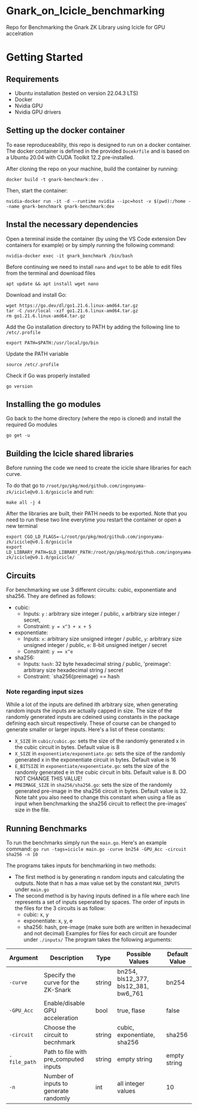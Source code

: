 # Gnark_on_Icicle_benchmarking
Repo for Benchmarking the Gnark ZK Library using Icicle for GPU accelration
# Getting Started
## Requirements
- Ubuntu installation (tested on version 22.04.3 LTS)
- Docker
- Nvidia GPU
- Nvidia GPU drivers
## Setting up the docker container
To ease reproduceability, this repo is designed to run on a docker container. The docker container is defined in the provided `Docekrfile` and is based on a Ubuntu 20.04 with CUDA Toolkit 12.2 pre-installed.

After cloning the repo on your machine, build the container by running:

`docker build -t gnark-benchmark:dev .`

Then, start the container:

`nvidia-docker run -it -d --runtime nvidia --ipc=host -v $(pwd):/home --name gnark-benchmark gnark-benchmark:dev`

## Instal the necessary dependencies

Open a terminal inside the container (by using the VS Code extension Dev containers for example) or by simply running the following command:

`nvidia-docker exec -it gnark_benchmark /bin/bash`

Before continuing we need to install `nano` and `wget` to be able to edit files from the terminal and download files

`apt update && apt install wget nano`

Download and install Go:
```
wget https://go.dev/dl/go1.21.6.linux-amd64.tar.gz
tar -C /usr/local -xzf go1.21.6.linux-amd64.tar.gz
rm go1.21.6.linux-amd64.tar.gz
```
Add the Go installation directory to PATH by adding the following line to `/etc/.profile`

`export PATH=$PATH:/usr/local/go/bin`

Update the PATH variable

`source /etc/.profile`

Check if Go was properly installed

`go version`

## Installing the go modules
Go back to the home directory (where the repo is cloned) and install the required Go modules

`go get -u`

## Building the Icicle shared libraries

Before running the code we need to create the icicle share libraries for each curve.

To do that go to `/root/go/pkg/mod/github.com/ingonyama-zk/icicle@v0.1.0/goicicle` and run:

`make all -j 4`

After the libraries are built, their PATH needs to be exported. Note that you need to run these two line everytime you restart the container or open a new terminal

```
export CGO_LD_FLAGS=-L/root/go/pkg/mod/github.com/ingonyama-zk/icicle@v0.1.0/goicicle
export LD_LIBRARY_PATH=$LD_LIBRARY_PATH:/root/go/pkg/mod/github.com/ingonyama-zk/icicle@v0.1.0/goicicle/
```
## Circuits
For benchmarking we use 3 different circuits: cubic, exponentiate and sha256. 
They are defined as follows:
- cubic:
  -  Inputs: `y` : arbitrary size integer / public, `x` arbitrary size integer / secret, 
  -  Constraint: `y = x^3 + x + 5`
- exponentiate: 
  - Inputs: `x`: arbitrary size unsigned integer / public, `y`: arbitrary size unsigned integer / public, `e`: 8-bit unsigned inetger / secret
  - Constraint: `y == x^e`
- sha256:
  - Inputs: `hash`: 32 byte hexadecimal string / public, 'preimage': arbitrary size hexadecimal string / secret
  - Constraint: `sha256(preimage) == hash

### Note regarding input sizes
While a lot of the inputs are defined ith arbitrary size, when generating random inputs the inputs are actually capped in size. The size of the randomly generated inputs are cdeined using constants in the package defining each sircuit respectively. These of course can be changed to generate smaller or larger inputs. Here's a list of these constants:
- `X_SIZE` in `cubic/cubic.go`: sets the size of the randomly generated x in the cubic circuit in bytes. Default value is 8
- `X_SIZE` in `exponentiate/exponentiate.go`: sets the size of the randomly generated x in the exponentiate circuit in bytes. Default value is 16
- `E_BITSIZE` in `exponentiate/exponentiate.go`: sets the size of the randomly generated e in the cubic circuit in bits. Default value is 8. DO NOT CHANGE THIS VALUE!
- `PREIMAGE_SIZE` in `sha256/sha256.go`: sets the size of the randomly generated pre-image in the sha256 circuit in bytes. Default value is 32. Note taht you also need to change this constant when using a file as input when benchmarking the sha256 circuit to reflect the pre-images' size in the file.

## Running Benchmarks
To run the benchmarks simply run the `main.go`. Here's an example command:
`go run -tags=icicle main.go -curve bn254 -GPU_Acc -circuit sha256 -n 10 `

The programs takes inputs for benchmarking in two methods:
- The first method is by generating n random inputs and calculating the outputs. Note that n has a max value set by the constant `MAX_INPUTS` under `main.go`
- The second method is by having inputs defined in a file where each line represents a set of inputs seperated by spaces. The order of inputs in the files for the 3 circuits is as follow:
  - cubic: x, y
  - exponentiate: x, y, e
  - sha256: hash, pre-image (make sure both are written in hexadecimal and not decimal)
Examples for files for each circuit are founder under `./inputs/`
The program takes the following arguments:

| Argument         | Description                            | Type         | Possible Values                      | Default Value |
|------------------|----------------------------------------|--------------|--------------------------------------|---------------|
| `-curve`         | Specify the curve for the ZK-Snark     | string       | bn254, bls12_377, bls12_381, bw6_761 | bn254         |
| `-GPU_Acc`       | Enable/disable GPU acceleration        | bool         | true, flase                          | false         |
| `-circuit`       | Choose the circuit to becnhmark        | string       | cubic, exponentiate, sha256          | sha256        |
| `-file_path`     | Path to file with pre_computed inputs  | string       | empty string                         | empty string  |
| `-n`             | Number of inputs to generate randomly  | int          | all integer values                   | 10            |


